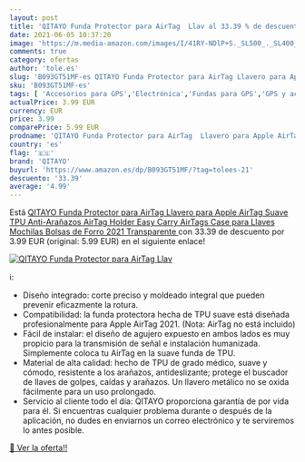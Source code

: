 ```yaml
---
layout: post
title: 'QITAYO Funda Protector para AirTag  Llav al 33.39 % de descuento'
date: 2021-06-05 10:37:20
image: 'https://m.media-amazon.com/images/I/41RY-NDlP+S._SL500_._SL400_.jpg'
comments: true
category: ofertas
author: 'tole.es'
slug: 'B093GT51MF-es QITAYO Funda Protector para AirTag Llavero para Apple...'
sku: 'B093GT51MF-es'
tags: [ 'Accesorios para GPS','Electrónica','Fundas para GPS','GPS y accesorios','apple','qitayo', ]
actualPrice: 3.99 EUR
currency: EUR
price: 3.99
comparePrice: 5.99 EUR
prodname: 'QITAYO Funda Protector para AirTag  Llavero para Apple AirTag  Suave TPU Anti-Arañazos AirTag Holder Easy Carry AirTags Case para Llaves  Mochilas  Bolsas de Forro  2021   Transparente '
country: 'es'
flag: '🇪🇸'
brand: 'QITAYO'
buyurl: 'https://www.amazon.es/dp/B093GT51MF/?tag=tolees-21'
descuento: '33.39'
average: '4.99'
---
```


Está [QITAYO Funda Protector para AirTag  Llavero para Apple AirTag  Suave TPU Anti-Arañazos AirTag Holder Easy Carry AirTags Case para Llaves  Mochilas  Bolsas de Forro  2021   Transparente ](https://www.amazon.es/dp/B093GT51MF/?tag=tolees-21) con 33.39 de descuento por 3.99 EUR (original: 5.99 EUR) en el siguiente enlace!

[![QITAYO Funda Protector para AirTag  Llav](https://m.media-amazon.com/images/I/41RY-NDlP+S._SL500_._SL400_.jpg)](https://www.amazon.es/dp/B093GT51MF/?tag=tolees-21)

ℹ️:

- Diseño integrado: corte preciso y moldeado integral que pueden prevenir eficazmente la rotura.
- Compatibilidad: la funda protectora hecha de TPU suave está diseñada profesionalmente para Apple AirTag 2021. (Nota: AirTag no está incluido)
- Fácil de instalar: el diseño de agujero expuesto en ambos lados es muy propicio para la transmisión de señal e instalación humanizada. Simplemente coloca tu AirTag en la suave funda de TPU.
- Material de alta calidad: hecho de TPU de grado médico, suave y cómodo, resistente a los arañazos, antideslizante; protege el buscador de llaves de golpes, caídas y arañazos. Un llavero metálico no se oxida fácilmente para un uso prolongado.
- Servicio al cliente todo el día: QITAYO proporciona garantía de por vida para él. Si encuentras cualquier problema durante o después de la aplicación, no dudes en enviarnos un correo electrónico y te serviremos lo antes posible.

[🛒 Ver la oferta!!](https://www.amazon.es/dp/B093GT51MF/?tag=tolees-21)
